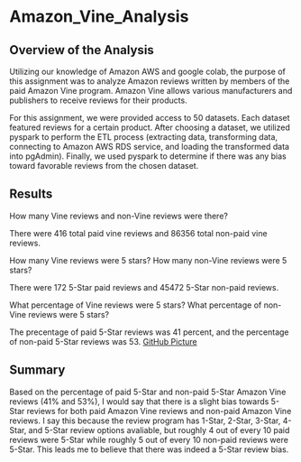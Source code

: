 # Amazon_Vine_Analysis

## Overview of the Analysis

Utilizing our knowledge of Amazon AWS and google colab, the purpose of this assignment was to analyze Amazon reviews written by members of the paid Amazon Vine program.  Amazon Vine allows various manufacturers and publishers to receive reviews for their products.  

For this assignment, we were provided access to 50 datasets.  Each dataset featured reviews for a certain product.  After choosing a dataset, we utilized pyspark to perform the ETL process (extracting data, transforming data, connecting to Amazon AWS RDS service, and loading the transformed data into pgAdmin).  Finally, we used pyspark to determine if there was any bias toward favorable reviews from the chosen dataset.

## Results

How many Vine reviews and non-Vine reviews were there?

There were 416 total paid vine reviews and 86356 total non-paid vine reviews.

How many Vine reviews were 5 stars? How many non-Vine reviews were 5 stars?

There were 172 5-Star paid reviews and 45472 5-Star non-paid reviews.

What percentage of Vine reviews were 5 stars? What percentage of non-Vine reviews were 5 stars?

The precentage of paid 5-Star reviews was 41 percent, and the percentage of non-paid 5-Star reviews was 53.
[GitHub Picture](https://github.com/aparihar1984/Amazon_Vine_Analysis/blob/main/Reviews%20Summary%20Table%20Pic.png)

## Summary

Based on the percentage of paid 5-Star and non-paid 5-Star Amazon Vine reviews (41% and 53%), I would say that there is a slight bias towards 5-Star reviews for both paid Amazon Vine reviews and non-paid Amazon Vine reviews.  I say this because the review program has 1-Star, 2-Star, 3-Star, 4-Star, and 5-Star review options avaliable, but roughly 4 out of every 10 paid reviews were 5-Star while roughly 5 out of every 10 non-paid reviews were 5-Star.  This leads me to believe that there was indeed a 5-Star review bias.
